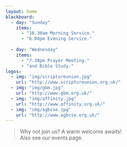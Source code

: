 ```yaml
---
layout: home
blackboard:
  - day: "Sunday"
    items:
      - "10.30am Morning Service."
      - "6.00pm Evening Service."
      
  - day: "Wednesday"
    items:
      - "7.30pm Prayer Meeting."
      - "and Bible Study."
logos:
  - img: "img/scriptureunion.jpg"
    url: "http://www.scriptureunion.org.uk/"
  - img: "img/gbm.jpg"
    url: "http://www.gbm.org.uk/"
  - img: "img/affinity.jpg"
    url: "http://www.affinity.org.uk/"
  - img: "img/agbcse.jpg"
    url: "http://www.agbcse.org.uk/"
---
```


> Why not join us? A warm welcome awaits!  
Also see our events page.
